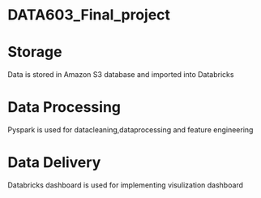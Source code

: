 # DATA603_Final_project

# Storage
Data is stored in Amazon S3 database and imported into Databricks
# Data Processing
Pyspark is used for datacleaning,dataprocessing and feature engineering
# Data Delivery
Databricks dashboard is used for implementing visulization dashboard
